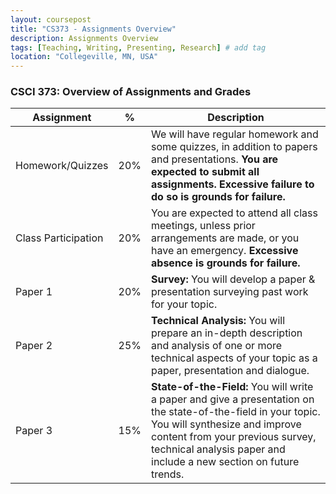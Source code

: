 ```yaml
---
layout: coursepost
title: "CS373 - Assignments Overview"
description: Assignments Overview
tags: [Teaching, Writing, Presenting, Research] # add tag
location: "Collegeville, MN, USA"
---
```


### CSCI 373: Overview of Assignments and Grades

| **Assignment** | **%** | **Description** |
| --- | --- | --- |
| Homework/Quizzes | 20% | We will have regular homework and some quizzes, in addition to papers and presentations. **You are expected to submit all assignments. Excessive failure to do so is grounds for failure.** |
| Class Participation | 20% | You are expected to attend all class meetings, unless prior arrangements are made, or you have an emergency. **Excessive absence is grounds for failure.** |
| Paper 1 |  20% | **Survey:** You will develop a paper & presentation surveying past work for your topic.|
| Paper 2 |  25% | **Technical Analysis:** You will prepare an in-depth description and analysis of one or more technical aspects of your topic as a paper, presentation and dialogue.|
| Paper 3 |  15% | **State-of-the-Field:** You will write a paper and give a presentation on the state-of-the-field in your topic. You will synthesize and improve content from your previous survey, technical analysis paper and include a new section on future trends.|